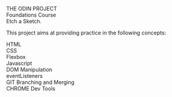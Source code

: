 THE ODIN PROJECT <br />
  Foundations Course <br />
   Etch a Sketch. <br />

This project aims at providing practice in the following concepts: <br />

  HTML <br />
  CSS <br />
  Flexbox <br />
  Javascript <br />
  DOM Manipulation <br />
  eventListeners <br />
  GIT Branching and Merging <br />
  CHROME Dev Tools <br />